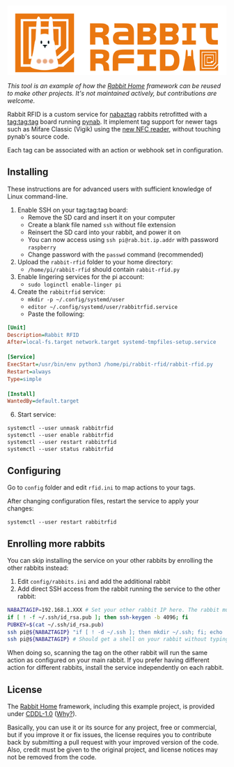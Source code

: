 ![Rabbit RFID](images/rabbit-rfid-logo.png)

_This tool is an example of how the [Rabbit Home](http://github.com/ORelio/Rabbit-Home) framework can be reused to make other projects. It's not maintained actively, but contributions are welcome._

Rabbit RFID is a custom service for [nabaztag](https://en.wikipedia.org/wiki/Nabaztag) rabbits retrofitted with a [tag:tag:tag](https://www.tagtagtag.fr/) board running [pynab](https://github.com/nabaztag2018/pynab). It implement tag support for newer tags such as Mifare Classic (Vigik) using the [new NFC reader](https://www.journaldulapin.com/2022/06/30/nabaztag-nfc/), without touching pynab's source code.

Each tag can be associated with an action or webhook set in configuration.

## Installing

These instructions are for advanced users with sufficient knowledge of Linux command-line.

1. Enable SSH on your tag:tag:tag board:
    * Remove the SD card and insert it on your computer
    * Create a blank file named `ssh` without file extension
    * Reinsert the SD card into your rabbit, and power it on
    * You can now access using `ssh pi@rab.bit.ip.addr` with password `raspberry`
    * Change password with the `passwd` command (recommended)
2. Upload the `rabbit-rfid` folder to your home directory:
    * `/home/pi/rabbit-rfid` should contain `rabbit-rfid.py`
4. Enable lingering services for the pi account:
    * `sudo loginctl enable-linger pi`
5. Create the `rabbitrfid` service: 
    * `mkdir -p ~/.config/systemd/user`
    * `editor ~/.config/systemd/user/rabbitrfid.service`
    * Paste the following:
```ini
[Unit]
Description=Rabbit RFID
After=local-fs.target network.target systemd-tmpfiles-setup.service

[Service]
ExecStart=/usr/bin/env python3 /home/pi/rabbit-rfid/rabbit-rfid.py
Restart=always
Type=simple

[Install]
WantedBy=default.target
```

6. Start service:
```
systemctl --user unmask rabbitrfid
systemctl --user enable rabbitrfid
systemctl --user restart rabbitrfid
systemctl --user status rabbitrfid
```

## Configuring

Go to `config` folder and edit `rfid.ini` to map actions to your tags.

After changing configuration files, restart the service to apply your changes:
```
systemctl --user restart rabbitrfid
```

## Enrolling more rabbits

You can skip installing the service on your other rabbits by enrolling the other rabbits instead:

1. Edit `config/rabbits.ini` and add the additional rabbit
2. Add direct SSH access from the rabbit running the service to the other rabbit:

```bash
NABAZTAGIP=192.168.1.XXX # Set your other rabbit IP here. The rabbit must have a static IP, see your router settings.
if [ ! -f ~/.ssh/id_rsa.pub ]; then ssh-keygen -b 4096; fi
PUBKEY=$(cat ~/.ssh/id_rsa.pub)
ssh pi@${NABAZTAGIP} "if [ ! -d ~/.ssh ]; then mkdir ~/.ssh; fi; echo '${PUBKEY}' >> ~/.ssh/authorized_keys; echo added ssh key."
ssh pi@${NABAZTAGIP} # Should get a shell on your rabbit without typing a password
```

When doing so, scanning the tag on the other rabbit will run the same action as configured on your main rabbit. If you prefer having different action for different rabbits, install the service independently on each rabbit.

## License

The [Rabbit Home](http://github.com/ORelio/Rabbit-Home) framework, including this example project, is provided under [CDDL-1.0](http://opensource.org/licenses/CDDL-1.0) ([Why?](http://qstuff.blogspot.fr/2007/04/why-cddl.html)).

Basically, you can use it or its source for any project, free or commercial, but if you improve it or fix issues,
the license requires you to contribute back by submitting a pull request with your improved version of the code.
Also, credit must be given to the original project, and license notices may not be removed from the code.
